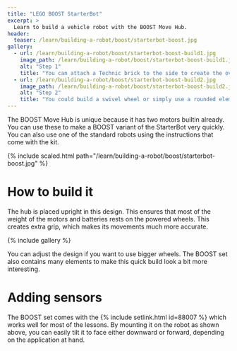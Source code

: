 ```yaml
---
title: "LEGO BOOST StarterBot"
excerpt: >
  Learn to build a vehicle robot with the BOOST Move Hub.
header:
  teaser: /learn/building-a-robot/boost/starterbot-boost.jpg
gallery:
  - url: /learn/building-a-robot/boost/starterbot-boost-build1.jpg
    image_path: /learn/building-a-robot/boost/starterbot-boost-build1.jpg
    alt: "Step 1"
    title: "You can attach a Technic brick to the side to create the overall structure."
  - url: /learn/building-a-robot/boost/starterbot-boost-build2.jpg
    image_path: /learn/building-a-robot/boost/starterbot-boost-build2.jpg
    alt: "Step 2"
    title: "You could build a swivel wheel or simply use a rounded element for the robot to lean on."
---
```


The BOOST Move Hub is unique because it has two motors builtin already. You can
use these to make a BOOST variant of the StarterBot very quickly.
You can also use one of the standard robots using the instructions that come
with the kit.

{% include scaled.html path="/learn/building-a-robot/boost/starterbot-boost.jpg" %}

# How to build it 

The hub is placed upright in this design. This ensures that most of the weight
of the motors and batteries rests on the powered wheels. This creates extra
grip, which makes its movements much more accurate.

{% include gallery %}

You can adjust the design if you want to use bigger wheels. The BOOST set also
contains many elements to make this quick build look a bit more interesting.

# Adding sensors

The BOOST set comes with
the {% include setlink.html id=88007 %} which works well for most of the
lessons. By mounting it on the robot as shown above, you can easily tilt it to
face either downward or forward, depending on the application at hand.
